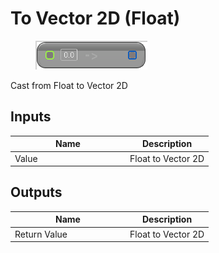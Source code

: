 # To Vector 2D (Float)

<div align="left" data-full-width="false">

<figure><img src="../../../../api/Math/Conversions/To_Vector_2D_(Float).png" alt=""><figcaption></figcaption></figure>

</div>

Cast from Float to Vector 2D

## Inputs

<table><thead><tr><th width="170">Name</th><th>Description</th></tr></thead><tbody><tr><td>Value</td><td>Float to Vector 2D</td></tr></tbody></table>

## Outputs

<table><thead><tr><th width="170">Name</th><th>Description</th></tr></thead><tbody><tr><td>Return Value</td><td>Float to Vector 2D</td></tr></tbody></table>
